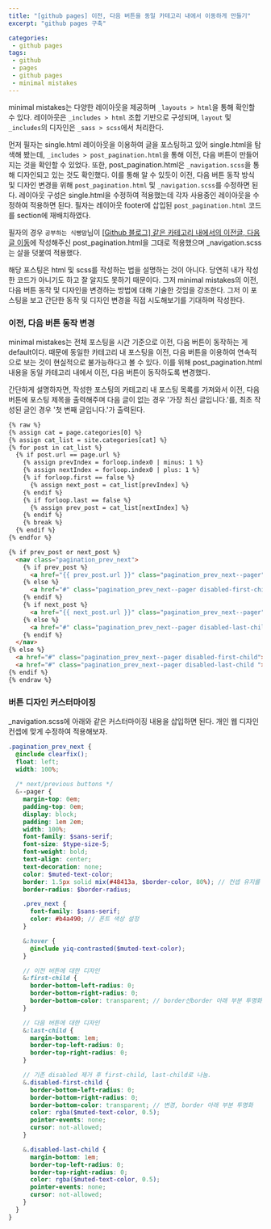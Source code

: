 ```yaml
---
title: "[github pages] 이전, 다음 버튼을 동일 카테고리 내에서 이동하게 만들기"
excerpt: "github pages 구축"

categories:
 - github pages
tags:
 - github
 - pages
 - github pages
 - minimal mistakes
---
```

minimal mistakes는 다양한 레이아웃을 제공하며 `_layouts > html`을 통해 확인할 수 있다. 레이아웃은 `_includes > html` 조합 기반으로 구성되며, `layout` 및 `_includes`의 디자인은 `_sass > scss`에서 처리한다.

먼저 필자는 single.html 레이아웃을 이용하여 글을 포스팅하고 있어 single.html을 탐색해 봤는데, `_includes > post_pagination.html`을 통해 이전, 다음 버튼이 만들어지는 것을 확인할 수 있었다. 또한, post_pagination.html은 `_navigation.scss`을 통해 디자인되고 있는 것도 확인했다. 이를 통해 알 수 있듯이 이전, 다음 버튼 동작 방식 및 디자인 변경을 위해 `post_pagination.html` 및 `_navigation.scss`를 수정하면 된다. 레이아웃 구성은 single.html을 수정하여 적용했는데 각자 사용중인 레이아웃을 수정하여 적용하면 된다. 필자는 레이아웃 footer에 삽입된 `post_pagination.html` 코드를 section에 재배치하였다.

필자의 경우 `공부하는 식빵맘`님이 [[Github 블로그] 같은 카테고리 내에서의 이전글, 다음글 이동](https://ansohxxn.github.io/blog/prevnext/)에 작성해주신 post_pagination.html을 그대로 적용했으며 _navigation.scss는 살을 덧붙여 적용했다.

해당 포스팅은 html 및 scss를 작성하는 법을 설명하는 것이 아니다. 당연히 내가 작성한 코드가 아니기도 하고 잘 알지도 못하기 때문이다. 그저 minimal mistakes의 이전, 다음 버튼 동작 및 디자인을 변경하는 방법에 대해 기술한 것임을 강조한다. 그저 이 포스팅을 보고 간단한 동작 및 디자인 변경을 직접 시도해보기를 기대하며 작성한다.

### 이전, 다음 버튼 동작 변경
minimal mistakes는 전체 포스팅을 시간 기준으로 이전, 다음 버튼이 동작하는 게 default이다. 때문에 동일한 카테고리 내 포스팅을 이전, 다음 버튼을 이용하여 연속적으로 보는 것이 현실적으로 불가능하다고 볼 수 있다. 이를 위해 post_pagination.html 내용을 동일 카테고리 내에서 이전, 다음 버튼이 동작하도록 변경했다.

간단하게 설명하자면, 작성한 포스팅의 카테고리 내 포스팅 목록를 가져와서 이전, 다음 버튼에 포스팅 제목을 출력해주며 다음 글이 없는 경우 '가장 최신 글입니다.'를, 최초 작성된 글인 경우 '첫 번째 글입니다.'가 출력된다.

```html
{% raw %}
{% assign cat = page.categories[0] %}
{% assign cat_list = site.categories[cat] %}
{% for post in cat_list %}
  {% if post.url == page.url %}
  	{% assign prevIndex = forloop.index0 | minus: 1 %}
  	{% assign nextIndex = forloop.index0 | plus: 1 %}
  	{% if forloop.first == false %}
  	  {% assign next_post = cat_list[prevIndex] %}
  	{% endif %}
  	{% if forloop.last == false %}
  	  {% assign prev_post = cat_list[nextIndex] %}
  	{% endif %}
  	{% break %}
  {% endif %}
{% endfor %}

{% if prev_post or next_post %}
  <nav class="pagination_prev_next">
    {% if prev_post %}
      <a href="{{ prev_post.url }}" class="pagination_prev_next--pager"><span class="prev_next">이전 글  &nbsp</span>{{ prev_post.title }}</a>
    {% else %}
      <a href="#" class="pagination_prev_next--pager disabled-first-child">첫 번째 글입니다.</a>
    {% endif %}
    {% if next_post %}
      <a href="{{ next_post.url }}" class="pagination_prev_next--pager"><span class="prev_next">다음 글  &nbsp  </span>{{ next_post.title }}</a>
    {% else %}
      <a href="#" class="pagination_prev_next--pager disabled-last-child ">가장 최근 글입니다.</a>
    {% endif %}
  </nav>
{% else %}
  <a href="#" class="pagination_prev_next--pager disabled-first-child">첫 번째 글입니다.</a>
  <a href="#" class="pagination_prev_next--pager disabled-last-child ">가장 최근 글입니다.</a>
{% endif %}
{% endraw %}
```

### 버튼 디자인 커스터마이징
_navigation.scss에 아래와 같은 커스터마이징 내용을 삽입하면 된다. 개인 웹 디자인 컨셉에 맞게 수정하여 적용해보자.

```scss
.pagination_prev_next {
  @include clearfix();
  float: left;
  width: 100%;
  
  /* next/previous buttons */
  &--pager {
    margin-top: 0em;
    padding-top: 0em;
    display: block;
    padding: 1em 2em;
    width: 100%;
    font-family: $sans-serif;
    font-size: $type-size-5;
    font-weight: bold;
    text-align: center;
    text-decoration: none;
    color: $muted-text-color;
    border: 1.5px solid mix(#48413a, $border-color, 80%); // 컨셉 유지를 위한 color mix
    border-radius: $border-radius;

    .prev_next {
      font-family: $sans-serif;
      color: #b4a490; // 폰트 색상 설정
    }

    &:hover {
      @include yiq-contrasted($muted-text-color);
    }

    // 이전 버튼에 대한 디자인
    &:first-child {
      border-bottom-left-radius: 0;
      border-bottom-right-radius: 0;
      border-bottom-color: transparent; // border선border 아래 부분 투명화
    }

    // 다음 버튼에 대한 디자인
    &:last-child {
      margin-bottom: 1em;
      border-top-left-radius: 0;
      border-top-right-radius: 0;
    }

    // 기존 disabled 제거 후 first-child, last-child로 나눔.
    &.disabled-first-child {
      border-bottom-left-radius: 0;
      border-bottom-right-radius: 0;
      border-bottom-color: transparent; // 변경, border 아래 부분 투명화 
      color: rgba($muted-text-color, 0.5);
      pointer-events: none;
      cursor: not-allowed;
    }

    &.disabled-last-child {
      margin-bottom: 1em;
      border-top-left-radius: 0;
      border-top-right-radius: 0;
      color: rgba($muted-text-color, 0.5);
      pointer-events: none;
      cursor: not-allowed;
    }
  }
}
```